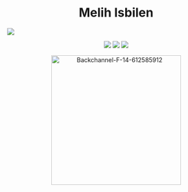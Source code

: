 
<h1 align="center"><b align="center">Melih Isbilen </b></h1>
<img align="bottom" src="https://camo.githubusercontent.com/abb97269de2982c379cbc128bba93ba724d8822bfbe082737772bd4feb59cb54/68747470733a2f2f63646e2e7261776769742e636f6d2f73696e647265736f726875732f617765736f6d652f643733303566333864323966656437386661383536353265336136336531353464643865383832392f6d656469612f62616467652e737667">

<p align="center">
  <img src="https://img.shields.io/badge/-java-3f4441?style=plastic&logo=java" />
  <img src="https://img.shields.io/badge/-Python-8fcfd1?style=plastic&logo=Python" />
  <img src="https://img.shields.io/badge/-php-394989?style=plastic&logo=php" />

</p>

<p align="center">
    <img src="https://i.ibb.co/tsx0NkS/Backchannel-F-14-612585912.webp" alt="Backchannel-F-14-612585912"
        height="300">
</p>
 <meta name="description" content="Developing and hacking">
 <meta name="keywords" content="instagram , facebook , google , tesla , amazon , cnn , fox news , nfl games , nfl scores , nba">
 <meta name="author" content="Meelih isbilen">
